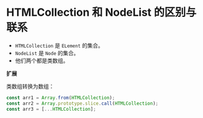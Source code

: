 # HTMLCollection 和 NodeList 的区别与联系

- `HTMLCollection` 是 `ELement` 的集合。
- `NodeList` 是 `Node` 的集合。
- 他们两个都是类数组。


**扩展**

类数组转换为数组：

```javascript
const arr1 = Array.from(HTMLCollection);
const arr2 = Array.prototype.slice.call(HTMLCollection);
const arr3 = [...HTMLCollection];
```